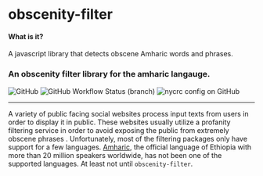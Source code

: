 # obscenity-filter


#### What is it? 
A javascript library that detects obscene Amharic words and phrases.

### An obscenity filter library for the amharic langauge. 
![GitHub](https://img.shields.io/github/license/bruk3/obscenity-filter)
![GitHub Workflow Status (branch)](https://img.shields.io/github/workflow/status/bruk3/obscenity-filter/CI/main)
![nycrc config on GitHub](https://img.shields.io/nycrc/bruk3/obscenity-filter?config=.nycrc.json)


---
A variety of public facing social websites process input texts from users in order to display it in public. These websites usually utilize a profanity filtering service in order to avoid exposing the public from extremely obscene phrases . Unfortunately, most of the filtering packages only have support for a few languages. [Amharic](https://en.wikipedia.org/wiki/Amharic), the official language of Ethiopia with more than 20 million speakers worldwide, has not been one of the supported languages. At least not until `obscenity-filter`.
